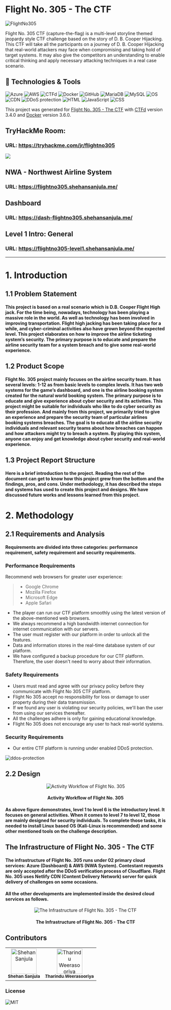 # Flight No. 305 - The CTF

![FlightNo305](https://raw.githubusercontent.com/ShehanSanjula/FlightNo305-CTF-2021/main/Images/Flight%20No%20305.png)

Flight No. 305 CTF (capture-the-flag) is a multi-level storyline themed jeopardy style CTF challenge based on the story of D. B. Cooper Hijacking. This CTF will take all the participants on a journey of D. B. Cooper Hijacking that real-world attackers may face when compromising and taking hold of target systems. It may also give the competitors an understanding to enable critical thinking and apply necessary attacking techniques in a real case scenario.

## 🔧 Technologies & Tools

![Azure](https://img.shields.io/badge/Cloud-%20Azure-blue)
![AWS](https://img.shields.io/badge/Cloud-%20AWS-orange)
![CTFd](https://img.shields.io/badge/Platform-CTFd-red)
![Docker](https://img.shields.io/badge/Containers-Docker-blue)
![GitHub](https://img.shields.io/badge/Environment-GitHub-black)
![MariaDB](https://img.shields.io/badge/Database-MariaDB-brown)
![MySQL](https://img.shields.io/badge/Database-MySQL-yellow)
![OS](https://img.shields.io/badge/OS-Ubuntu-orange)
![CDN](https://img.shields.io/badge/CDN-Netlify-green)
![DDoS protection](https://img.shields.io/badge/DDoS_Protection-Cloudflare-orange)
![HTML](https://img.shields.io/badge/Language-HTML-brightgreen)
![JavaScript](https://img.shields.io/badge/Language-JavaScript-orange)
![CSS](https://img.shields.io/badge/Language-CSS-blue)

This project was generated for [Flight No. 305 - The CTF](https://flightno305.shehansanjula.me/) with [CTFd](https://github.com/CTFd/CTFd) version 3.4.0 and [Docker](https://github.com/docker) version 3.6.0.

## TryHackMe Room:
### URL: https://tryhackme.com/jr/flightno305 
![](https://img.shields.io/badge/Status-Online?style=flat&logo=intellij-idea&logoColor=white&color=2bbc8a)

## NWA - Northwest Airline System
### URL: https://flightno305.shehansanjula.me/

## Dashboard
### URL: https://dash-flightno305.shehansanjula.me/

## Level 1 Intro: General
### URL: https://flightno305-level1.shehansanjula.me/
---
# 1.	Introduction

## 1.1	Problem Statement

#### This project is based on a real scenario which is D.B. Cooper Flight High jack. For the time being, nowadays, technology has been playing a massive role in the world. As well as technology has been involved in improving transportation. Flight high jacking has been taking place for a while, and cyber-criminal activities also have grown beyond the expected level. This project elaborates on how to improve the airline ticketing system’s security. The primary purpose is to educate and prepare the airline security team for a system breach and to give some real-world experience.

## 1.2	Product Scope

#### Flight No. 305 project mainly focuses on the airline security team. It has several levels: 1-12 as from basic levels to complex levels. It has two web systems for the game’s dashboard, and one is the airline booking system created for the natural world booking system. The primary purpose is to educate and give experience about cyber security and its activities. This project might be suitable for individuals who like to do cyber security as their profession. And mainly from this project, we primarily tried to give an experience and prepare the security team of particular airlines booking systems breaches. The goal is to educate all the airline security individuals and relevant security teams about how breaches can happen and how attackers might try to breach a system. By playing this system, anyone can enjoy and get knowledge about cyber security and real-world experience.

## 1.3	Project Report Structure

#### Here is a brief introduction to the project. Reading the rest of the document can get to know how this project grew from the bottom and the findings, pros, and cons. Under methodology, it has described the steps and systems has used to create this project and designs. We have discussed future works and lessons learned from this project.

# 2.	Methodology

## 2.1	Requirements and Analysis
#### Requirements are divided into three categories: performance requirement, safety requirement and security requirements.

### Performance Requirements
Recommend web browsers for greater user experience:

>	* Google Chrome
>	* Mozilla Firefox
>	* Microsoft Edge
>	* Apple Safari

+   The player can run our CTF platform smoothly using the latest version of the above-mentioned web browsers.
+ 	We always recommend a high bandwidth internet connection for internet communication with our servers.
+ 	The user must register with our platform in order to unlock all the features.
+ 	Data and information stores in the real-time database system of our platform.
+ 	We have configured a backup procedure for our CTF platform. Therefore, the user doesn't need to worry about their information.
  
### Safety Requirements

+ 	Users must read and agree with our privacy policy before they communicate with Flight No 305 CTF platform.
+ 	Flight No 305 accept no responsibility for loss or damage to user property during their data transmission.
+ 	If we found any user is violating our security policies, we'll ban the user from using our services thereafter.
+ 	All the challenges adhere is only for gaining educational knowledge. 
+ 	Flight No 305 does not encourage any user to hack real-world systems.
  
### Security Requirements

+   Our entire CTF platform is running under enabled DDoS protection.

![ddos-protection](https://raw.githubusercontent.com/ShehanSanjula/FlightNo305-CTF-2021/main/Images/ddos-protection.png)

## 2.2	Design

<p align="center"> <img src=https://raw.githubusercontent.com/ShehanSanjula/FlightNo305-CTF-2021/main/Images/Activity%20Workflow.png alt="Activity Workflow of Flight No. 305"/> </p>
<h4 align="center">Activity Workflow of Flight No. 305</h4> 

#### As above figure demonstrates, level 1 to level 6 is the introductory level. It focuses on general activities. When it comes to level 7 to level 12, those are mainly designed for security individuals. To complete those tasks, it is needed to install Linux based OS (Kali-Linux is recommended) and some other mentioned tools on the challenge description.

## The Infrastructure of Flight No. 305 - The CTF

#### The infrastructure of Flight No. 305 runs under 02 primary cloud services: Azure (Dashboard) & AWS (NWA System). Contestant requests are only accepted after the DDoS verification process of Cloudflare. Flight No. 305 uses Netlify CDN (Content Delivery Network) server for quick delivery of challenges on some occasions.

#### All the other developments are implemented inside the desired cloud services as follows.

<p align="center"> <img src=https://raw.githubusercontent.com/ShehanSanjula/FlightNo305-CTF-2021/main/Images/The%20Infrastructure%20of%20Flight%20No.%20305%20-%20The%20CTF.png alt="The Infrastructure of Flight No. 305 - The CTF"/> </p>
<h4 align="center">The Infrastructure of Flight No. 305 - The CTF</h4> 

## Contributors

<table>
    <tr>
        <td align="center"><a href="https://github.com/ShehanSanjula"><img
                    src="https://raw.githubusercontent.com/ShehanSanjula/FlightNo305-CTF-2021/main/Images/Shehan%20Sanjula%20%40%20office.jpg" width="80px;"
                    alt="Shehan Sanjula" /><br /><sub><b>Shehan Sanjula</b></sub></a>
        </td>
        <td align="center"><a href="#"><img
                    src="https://raw.githubusercontent.com/ShehanSanjula/FlightNo305-CTF-2021/main/Images/Tharindu.jpg" width="80px;"
                    alt="Tharindu Weerasooriya" /><br /><sub><b>Tharindu Weerasooriya</b></sub></a><br />
        </td>
</table>

### License

![MIT](https://img.shields.io/github/license/ShehanSanjula/FlightNo305-CTF-2021?color=black)
